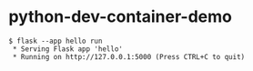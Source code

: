 # python-dev-container-demo



```
$ flask --app hello run
 * Serving Flask app 'hello'
 * Running on http://127.0.0.1:5000 (Press CTRL+C to quit)
```
